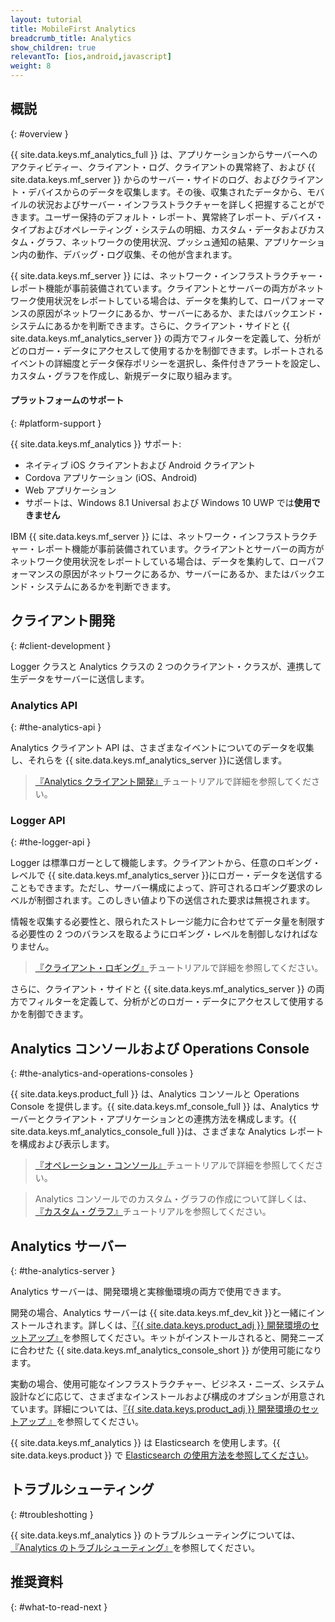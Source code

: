 ```yaml
---
layout: tutorial
title: MobileFirst Analytics
breadcrumb_title: Analytics
show_children: true
relevantTo: [ios,android,javascript]
weight: 8
---
```

<!-- NLS_CHARSET=UTF-8 -->
## 概説
{: #overview }

{{ site.data.keys.mf_analytics_full }} は、アプリケーションからサーバーへのアクティビティー、クライアント・ログ、クライアントの異常終了、および {{ site.data.keys.mf_server }} からのサーバー・サイドのログ、およびクライアント・デバイスからのデータを収集します。その後、収集されたデータから、モバイルの状況およびサーバー・インフラストラクチャーを詳しく把握することができます。ユーザー保持のデフォルト・レポート、異常終了レポート、デバイス・タイプおよびオペレーティング・システムの明細、カスタム・データおよびカスタム・グラフ、ネットワークの使用状況、プッシュ通知の結果、アプリケーション内の動作、デバッグ・ログ収集、その他が含まれます。

{{ site.data.keys.mf_server }} には、ネットワーク・インフラストラクチャー・レポート機能が事前装備されています。クライアントとサーバーの両方がネットワーク使用状況をレポートしている場合は、データを集約して、ローパフォーマンスの原因がネットワークにあるか、サーバーにあるか、またはバックエンド・システムにあるかを判断できます。さらに、クライアント・サイドと {{ site.data.keys.mf_analytics_server }} の両方でフィルターを定義して、分析がどのロガー・データにアクセスして使用するかを制御できます。レポートされるイベントの詳細度とデータ保存ポリシーを選択し、条件付きアラートを設定し、カスタム・グラフを作成し、新規データに取り組みます。

#### プラットフォームのサポート
{: #platform-support }

{{ site.data.keys.mf_analytics }} サポート:

* ネイティブ iOS クライアントおよび Android クライアント
* Cordova アプリケーション (iOS、Android)
* Web アプリケーション
* サポートは、Windows 8.1 Universal および Windows 10 UWP では**使用できません**

IBM {{ site.data.keys.mf_server }} には、ネットワーク・インフラストラクチャー・レポート機能が事前装備されています。クライアントとサーバーの両方がネットワーク使用状況をレポートしている場合は、データを集約して、ローパフォーマンスの原因がネットワークにあるか、サーバーにあるか、またはバックエンド・システムにあるかを判断できます。

## クライアント開発
{: #client-development }

Logger クラスと Analytics クラスの 2 つのクライアント・クラスが、連携して生データをサーバーに送信します。

### Analytics API
{: #the-analytics-api }

Analytics クライアント API は、さまざまなイベントについてのデータを収集し、それらを {{ site.data.keys.mf_analytics_server }}に送信します。
> [『Analytics クライアント開発』](analytics-api)チュートリアルで詳細を参照してください。

### Logger API
{: #the-logger-api }

Logger は標準ロガーとして機能します。クライアントから、任意のロギング・レベルで {{ site.data.keys.mf_analytics_server }}にロガー・データを送信することもできます。ただし、サーバー構成によって、許可されるロギング要求のレベルが制御されます。このしきい値より下の送信された要求は無視されます。

情報を収集する必要性と、限られたストレージ能力に合わせてデータ量を制限する必要性の 2 つのバランスを取るようにロギング・レベルを制御しなければなりません。

> [『クライアント・ロギング』](../application-development/client-side-log-collection/)チュートリアルで詳細を参照してください。

さらに、クライアント・サイドと {{ site.data.keys.mf_analytics_server }} の両方でフィルターを定義して、分析がどのロガー・データにアクセスして使用するかを制御できます。

## Analytics コンソールおよび Operations Console
{: #the-analytics-and-operations-consoles }

{{ site.data.keys.product_full }} は、Analytics コンソールと Operations Console を提供します。{{ site.data.keys.mf_console_full }} は、Analytics サーバーとクライアント・アプリケーションとの連携方法を構成します。{{ site.data.keys.mf_analytics_console_full }}は、さまざまな Analytics レポートを構成および表示します。

> [『オペレーション・コンソール』](console)チュートリアルで詳細を参照してください。

> Analytics コンソールでのカスタム・グラフの作成について詳しくは、 [『カスタム・グラフ』](console/custom-charts)チュートリアルを参照してください。

## Analytics サーバー
{: #the-analytics-server }

Analytics サーバーは、開発環境と実稼働環境の両方で使用できます。

開発の場合、Analytics サーバーは {{ site.data.keys.mf_dev_kit }}と一緒にインストールされます。詳しくは、[『{{ site.data.keys.product_adj }} 開発環境のセットアップ』](../installation-configuration/development/mobilefirst/)を参照してください。キットがインストールされると、開発ニーズに合わせた {{ site.data.keys.mf_analytics_console_short }} が使用可能になります。

実動の場合、使用可能なインフラストラクチャー、ビジネス・ニーズ、システム設計などに応じて、さまざまなインストールおよび構成のオプションが用意されています。詳細については、[『{{ site.data.keys.product_adj }} 開発環境のセットアップ 』](../installation-configuration/production/analytics/)を参照してください。

{{ site.data.keys.mf_analytics }} は Elasticsearch を使用します。{{ site.data.keys.product }} で [Elasticsearch の使用方法を参照してください](elasticsearch)。

## トラブルシューティング
{: #troubleshotting }

{{ site.data.keys.mf_analytics }} のトラブルシューティングについては、[『Analytics のトラブルシューティング』](../troubleshooting/analytics/)を参照してください。

## 推奨資料
{: #what-to-read-next }
